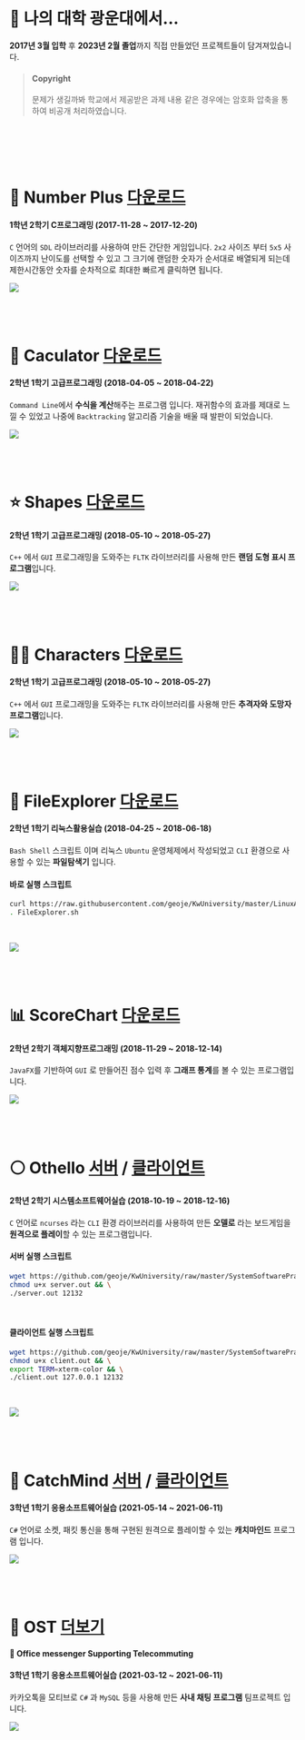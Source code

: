 # 🎠 나의 대학 광운대에서...

**2017년 3월 입학** 후 **2023년 2월 졸업**까지 직접 만들었던 프로젝트들이 담겨져있습니다.

> #### Copyright
>
> 문제가 생길까봐 학교에서 제공받은 과제 내용 같은 경우에는 암호화 압축을 통하여 비공개 처리하였습니다.

<br><br><br><br>

# 🔢 Number Plus [다운로드](https://github.com/geoje/KwUniversity/raw/master/CProgrammingAdvanced/FinalProject/NumberPlus.zip)

#### 1학년 2학기 C프로그래밍 (2017-11-28 ~ 2017-12-20)

`C` 언어의 `SDL` 라이브러리를 사용하여 만든 간단한 게임입니다.
`2x2` 사이즈 부터 `5x5` 사이즈까지 난이도를 선택할 수 있고 그 크기에 랜덤한 숫자가 순서대로 배열되게 되는데 제한시간동안 숫자를 순차적으로 최대한 빠르게 클릭하면 됩니다.

![](CProgrammingAdvanced/FinalProject/NumberPlus.gif)
<br><br><br><br>

# 🧮 Caculator [다운로드](https://github.com/geoje/KwUniversity/raw/master/CppProgramming/Project1/Calculator.exe)

#### 2학년 1학기 고급프로그래밍 (2018-04-05 ~ 2018-04-22)

`Command Line`에서 **수식을 계산**해주는 프로그램 입니다.
재귀함수의 효과를 제대로 느낄 수 있었고 나중에 `Backtracking` 알고리즘 기술을 배울 때 발판이 되었습니다.

![](CppProgramming/Project1/Calculator.PNG)
<br><br><br><br>

# ⭐ Shapes [다운로드](https://github.com/geoje/KwUniversity/raw/master/CppProgramming/Project2/Shapes.exe)

#### 2학년 1학기 고급프로그래밍 (2018-05-10 ~ 2018-05-27)

`C++` 에서 `GUI` 프로그래밍을 도와주는 `FLTK` 라이브러리를 사용해 만든 **랜덤 도형 표시 프로그램**입니다.

![](CppProgramming/Project2/Shapes.PNG)
<br><br><br><br>

# 👮‍♂️ Characters [다운로드](https://github.com/geoje/KwUniversity/raw/master/CppProgramming/Project2/Characters.exe)

#### 2학년 1학기 고급프로그래밍 (2018-05-10 ~ 2018-05-27)

`C++` 에서 `GUI` 프로그래밍을 도와주는 `FLTK` 라이브러리를 사용해 만든 **추격자와 도망자 프로그램**입니다.

![](CppProgramming/Project2/Characters.gif)
<br><br><br><br>

# 📁 FileExplorer [다운로드](https://github.com/geoje/KwUniversity/blob/master/LinuxApplicationPractice/Project2/2017203014_YGH.sh)

#### 2학년 1학기 리눅스활용실습 (2018-04-25 ~ 2018-06-18)

`Bash Shell` 스크립트 이며 리눅스 `Ubuntu` 운영체제에서 작성되었고 `CLI` 환경으로 사용할 수 있는 **파일탐색기** 입니다.
<br>

#### 바로 실행 스크립트

```bash
curl https://raw.githubusercontent.com/geoje/KwUniversity/master/LinuxApplicationPractice/Project2/2017203014_YGH.sh > FileExplorer.sh && \
. FileExplorer.sh
```

<br>

![](LinuxApplicationPractice/Project2/FileExplorer.gif)
<br><br><br><br>

# 📊 ScoreChart [다운로드](https://github.com/geoje/KwUniversity/raw/master/ObjectOrientedProgramming/hw5/ScoreChart.exe)

#### 2학년 2학기 객체지향프로그래밍 (2018-11-29 ~ 2018-12-14)

`JavaFX`를 기반하여 `GUI` 로 만들어진 점수 입력 후 **그래프 통계**를 볼 수 있는 프로그램입니다.

![](ObjectOrientedProgramming/hw5/ScoreChart.gif)
<br><br><br><br>

# ⚪ Othello [서버](https://github.com/geoje/KwUniversity/raw/master/SystemSoftwarePractice/Project2/Server/server.out) / [클라이언트](https://github.com/geoje/KwUniversity/raw/master/SystemSoftwarePractice/Project2/Client/client.out)

#### 2학년 2학기 시스템소프트웨어실습 (2018-10-19 ~ 2018-12-16)

`C` 언어로 `ncurses` 라는 `CLI` 환경 라이브러리를 사용하여 만든 **오델로** 라는 보드게임을 **원격으로 플레이**할 수 있는 프로그램입니다.
<br>

#### 서버 실행 스크립트
```bash
wget https://github.com/geoje/KwUniversity/raw/master/SystemSoftwarePractice/Project2/Server/server.out && \
chmod u+x server.out && \
./server.out 12132
```
<br>

#### 클라이언트 실행 스크립트
```bash
wget https://github.com/geoje/KwUniversity/raw/master/SystemSoftwarePractice/Project2/Client/client.out && \
chmod u+x client.out && \
export TERM=xterm-color && \
./client.out 127.0.0.1 12132
```
<br>

![](SystemSoftwarePractice/Project2/Othello.gif)
<br><br><br><br>

# 🤔 CatchMind [서버](https://github.com/geoje/KwUniversity/raw/master/ApplicationSoftwarePractice/CatchMind_Server/CatchMind_Server.zip) / [클라이언트](https://github.com/geoje/KwUniversity/raw/master/ApplicationSoftwarePractice/CatchMind_Client/CatchMind_Client.zip)

#### 3학년 1학기 응용소프트웨어실습 (2021-05-14 ~ 2021-06-11)
`C#` 언어로 소켓, 패킷 통신을 통해 구현된 원격으로 플레이할 수 있는 **캐치마인드** 프로그램 입니다.

![](ApplicationSoftwarePractice/CatchMind_Client/CatchMind.gif)
<br><br><br><br>

# 💬 OST [더보기](https://github.com/KwDrama/OST)
#### 🏢 Office messenger Supporting Telecommuting
#### 3학년 1학기 응용소프트웨어실습 (2021-03-12 ~ 2021-06-11)
카카오톡을 모티브로 `C#` 과 `MySQL` 등을 사용해 만든 **사내 채팅 프로그램** 팀프로젝트 입니다.
<br>

![](https://raw.githubusercontent.com/KwDrama/OST/develop/Document/OfficeChat.gif)
<br><br><br><br>
